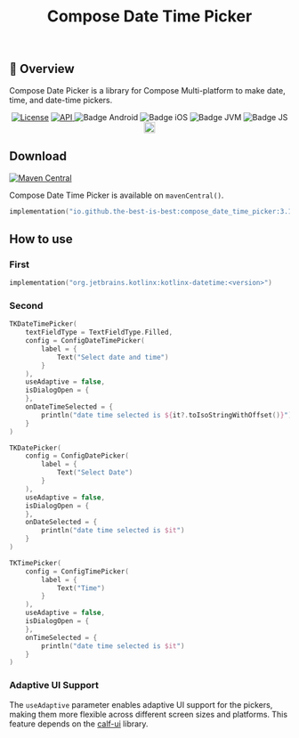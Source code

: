 <h1 align="center">Compose Date Time Picker</h1><br>

## 📌 Overview

Compose Date Picker is a library for Compose Multi-platform to make date, time, and date-time
pickers.

<div align="center">
    <a href="https://opensource.org/licenses/Apache-2.0"><img alt="License" src="https://img.shields.io/badge/License-Apache%202.0-blue.svg"/></a>
    <a href="https://android-arsenal.com/api?level=21" rel="nofollow">
        <img alt="API" src="https://img.shields.io/badge/API-21%2B-brightgreen.svg?style=flat" style="max-width: 100%;">
    </a>
    <img src="https://img.shields.io/badge/Platform-Android-brightgreen.svg?logo=android" alt="Badge Android" />
    <img src="https://img.shields.io/badge/Platform-iOS%20%2F%20macOS-lightgrey.svg?logo=apple" alt="Badge iOS" />
    <img src="https://img.shields.io/badge/Platform-JVM-8A2BE2.svg?logo=openjdk" alt="Badge JVM" />
    <img src="https://img.shields.io/badge/Platform-WASM%20%2F%20JS-yellow.svg?logo=javascript" alt="Badge JS" />
    <a href="https://github.com/the-best-is-best/"><img alt="Profile" src="https://img.shields.io/badge/github-%23181717.svg?&style=for-the-badge&logo=github&logoColor=white" height="20"/></a>
</div>

## Download
[![Maven Central](https://img.shields.io/maven-central/v/io.github.the-best-is-best/compose_date_time_picker)](https://central.sonatype.com/artifact/io.github.the-best-is-best/compose_date_time_picker)

Compose Date Time Picker is available on `mavenCentral()`.

```kotlin
implementation("io.github.the-best-is-best:compose_date_time_picker:3.1.1")
```

## How to use

### First
```gradle.kts
implementation("org.jetbrains.kotlinx:kotlinx-datetime:<version>")
```

### Second
```kotlin
TKDateTimePicker(
    textFieldType = TextFieldType.Filled,
    config = ConfigDateTimePicker(
        label = {
            Text("Select date and time")
        }
    ),
    useAdaptive = false,
    isDialogOpen = {
    },
    onDateTimeSelected = {
        println("date time selected is ${it?.toIsoStringWithOffset()}")
    }
)

TKDatePicker(
    config = ConfigDatePicker(
        label = {
            Text("Select Date")
        }
    ),
    useAdaptive = false,
    isDialogOpen = {
    },
    onDateSelected = {
        println("date time selected is $it")
    }
)

TKTimePicker(
    config = ConfigTimePicker(
        label = {
            Text("Time")
        }
    ),
    useAdaptive = false,
    isDialogOpen = {
    },
    onTimeSelected = {
        println("date time selected is $it")
    }
)
```

### Adaptive UI Support

The `useAdaptive` parameter enables adaptive UI support for the pickers, making them more flexible
across different screen sizes and platforms. This feature depends on
the [calf-ui](https://central.sonatype.com/artifact/com.mohamedrejeb.calf/calf-ui) library.

